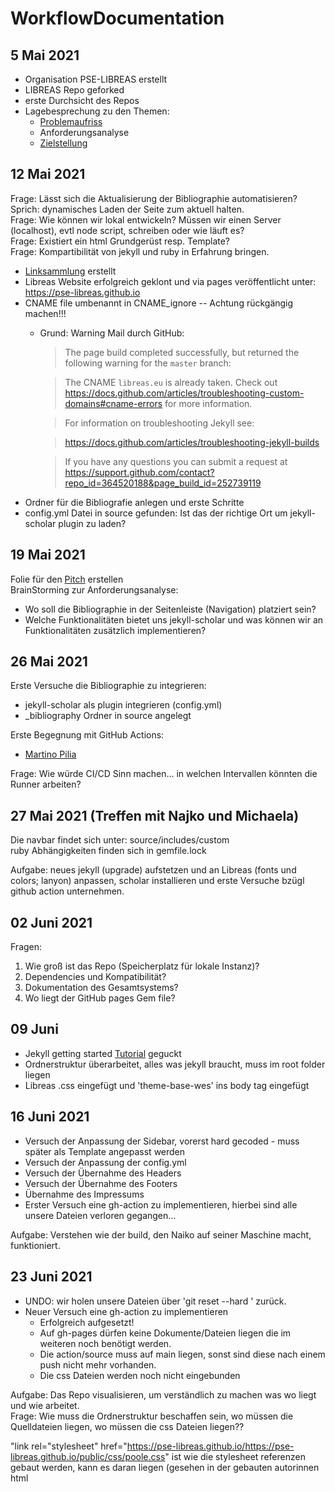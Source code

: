 # WorkflowDocumentation

## 5 Mai 2021

- Organisation PSE-LIBREAS erstellt
- LIBREAS Repo geforked
- erste Durchsicht des Repos
- Lagebesprechung zu den Themen:
  - [Problemaufriss](Problemaufriss.md)
  - Anforderungsanalyse
  - [Zielstellung](Zielstellung.md)

## 12 Mai 2021

Frage: Lässt sich die Aktualisierung der Bibliographie automatisieren? Sprich: dynamisches Laden der Seite zum aktuell halten.  
Frage: Wie können wir lokal entwickeln? Müssen wir einen Server (localhost), evtl node script, schreiben oder wie läuft es?  
Frage: Existiert ein html Grundgerüst resp. Template?  
Frage: Kompartibilität von jekyll und ruby in Erfahrung bringen.

- [Linksammlung](LinkSammlung.md) erstellt
- Libreas Website erfolgreich geklont und via pages veröffentlicht unter: https://pse-libreas.github.io
- CNAME file umbenannt in CNAME_ignore -- Achtung rückgängig machen!!!
  - Grund: Warning Mail durch GitHub:
    > The page build completed successfully, but returned the following warning for the `master` branch: 

    > The CNAME `libreas.eu` is already taken. Check out https://docs.github.com/articles/troubleshooting-custom-domains#cname-errors for more information. 

    > For information on troubleshooting Jekyll see:

    > https://docs.github.com/articles/troubleshooting-jekyll-builds

    > If you have any questions you can submit a request at https://support.github.com/contact?repo_id=364520188&page_build_id=252739119
- Ordner für die Bibliografie anlegen und erste Schritte
- config.yml Datei in source gefunden: Ist das der richtige Ort um jekyll-scholar plugin zu laden?

## 19 Mai 2021

Folie für den [Pitch](https://docs.google.com/presentation/d/1a3fzjT55lzHuVVqnqHDQkSbnFN5oSHKIMs2XqHMaNs4/edit?usp=sharing
) erstellen  
BrainStorming zur Anforderungsanalyse:  
  
- Wo soll die Bibliographie in der Seitenleiste (Navigation) platziert sein?  
- Welche Funktionalitäten bietet uns jekyll-scholar und was können wir an Funktionalitäten zusätzlich implementieren?

## 26 Mai 2021

Erste Versuche die Bibliographie zu integrieren:

- jekyll-scholar als plugin integrieren (config.yml)
- _bibliography Ordner in source angelegt

Erste Begegnung mit GitHub Actions:

- [Martino Pilia](https://martinopilia.com/posts/2020/02/22/migration.html)


Frage: Wie würde CI/CD Sinn machen... in welchen Intervallen könnten die Runner arbeiten?

## 27 Mai 2021 (Treffen mit Najko und Michaela)

Die navbar findet sich unter: source/includes/custom  
ruby Abhängigkeiten finden sich in gemfile.lock  
  
Aufgabe: neues jekyll (upgrade) aufstetzen und an Libreas (fonts und colors; lanyon) anpassen, scholar installieren und erste Versuche bzügl github action unternehmen.

## 02 Juni 2021

Fragen:
1) Wie groß ist das Repo (Speicherplatz für lokale Instanz)? 
2) Dependencies und Kompatibilität?
3) Dokumentation des Gesamtsystems?
4) Wo liegt der GitHub pages Gem file?


## 09 Juni

- Jekyll getting started [Tutorial](https://www.youtube.com/watch?v=iWowJBRMtpc) geguckt  
- Ordnerstruktur überarbeitet, alles was jekyll braucht, muss im root folder liegen  
- Libreas .css eingefügt und 'theme-base-wes' ins body tag eingefügt

## 16 Juni 2021

- Versuch der Anpassung der Sidebar, vorerst hard gecoded - muss später als Template angepasst werden  
- Versuch der Anpassung der config.yml  
- Versuch der Übernahme des Headers  
- Versuch der Übernahme des Footers  
- Übernahme des Impressums  
- Erster Versuch eine gh-action zu implementieren, hierbei sind alle unsere Dateien verloren gegangen...  
  
Aufgabe: Verstehen wie der build, den Naiko auf seiner Maschine macht, funktioniert.

## 23 Juni 2021

- UNDO: wir holen unsere Dateien über 'git reset --hard <commit>' zurück.
- Neuer Versuch eine gh-action zu implementieren
  - Erfolgreich aufgesetzt!  
  - Auf gh-pages dürfen keine Dokumente/Dateien liegen die im weiteren noch benötigt werden.  
  - Die action/source muss auf main liegen, sonst sind diese nach einem push nicht mehr vorhanden.  
  - Die css Dateien werden noch nicht eingebunden
  
Aufgabe: Das Repo visualisieren, um verständlich zu machen was wo liegt und wie arbeitet.  
Frage: Wie muss die Ordnerstruktur beschaffen sein, wo müssen die Quelldateien liegen, wo müssen die css Dateien liegen??
  
  
 "link rel="stylesheet" href="https://pse-libreas.github.io/https://pse-libreas.github.io/public/css/poole.css" ist wie die stylesheet referenzen gebaut werden, kann es daran liegen (gesehen in der gebauten autorinnen html
